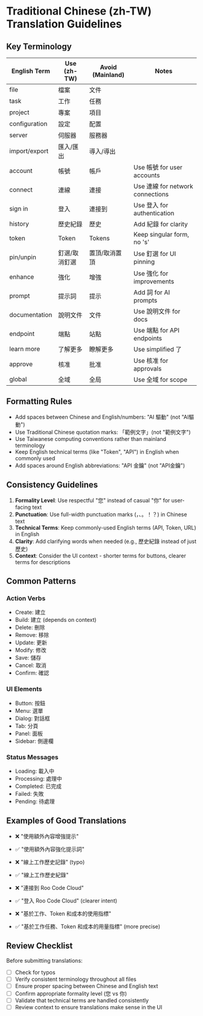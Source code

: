 # Traditional Chinese (zh-TW) Translation Guidelines

## Key Terminology

| English Term  | Use (zh-TW)   | Avoid (Mainland) | Notes                            |
| ------------- | ------------- | ---------------- | -------------------------------- |
| file          | 檔案          | 文件             |                                  |
| task          | 工作          | 任務             |                                  |
| project       | 專案          | 項目             |                                  |
| configuration | 設定          | 配置             |                                  |
| server        | 伺服器        | 服務器           |                                  |
| import/export | 匯入/匯出     | 導入/導出        |                                  |
| account       | 帳號          | 帳戶             | Use 帳號 for user accounts       |
| connect       | 連線          | 連接             | Use 連線 for network connections |
| sign in       | 登入          | 連接到           | Use 登入 for authentication      |
| history       | 歷史紀錄      | 歷史             | Add 紀錄 for clarity             |
| token         | Token         | Tokens           | Keep singular form, no 's'       |
| pin/unpin     | 釘選/取消釘選 | 置頂/取消置頂    | Use 釘選 for UI pinning          |
| enhance       | 強化          | 增強             | Use 強化 for improvements        |
| prompt        | 提示詞        | 提示             | Add 詞 for AI prompts            |
| documentation | 說明文件      | 文件             | Use 說明文件 for docs            |
| endpoint      | 端點          | 站點             | Use 端點 for API endpoints       |
| learn more    | 了解更多      | 瞭解更多         | Use simplified 了                |
| approve       | 核准          | 批准             | Use 核准 for approvals           |
| global        | 全域          | 全局             | Use 全域 for scope               |

## Formatting Rules

- Add spaces between Chinese and English/numbers: "AI 驅動" (not "AI驅動")
- Use Traditional Chinese quotation marks: 「範例文字」(not "範例文字")
- Use Taiwanese computing conventions rather than mainland terminology
- Keep English technical terms (like "Token", "API") in English when commonly used
- Add spaces around English abbreviations: "API 金鑰" (not "API金鑰")

## Consistency Guidelines

1. **Formality Level**: Use respectful "您" instead of casual "你" for user-facing text
2. **Punctuation**: Use full-width punctuation marks (，、。！？) in Chinese text
3. **Technical Terms**: Keep commonly-used English terms (API, Token, URL) in English
4. **Clarity**: Add clarifying words when needed (e.g., 歷史紀錄 instead of just 歷史)
5. **Context**: Consider the UI context - shorter terms for buttons, clearer terms for descriptions

## Common Patterns

### Action Verbs

- Create: 建立
- Build: 建立 (depends on context)
- Delete: 刪除
- Remove: 移除
- Update: 更新
- Modify: 修改
- Save: 儲存
- Cancel: 取消
- Confirm: 確認

### UI Elements

- Button: 按鈕
- Menu: 選單
- Dialog: 對話框
- Tab: 分頁
- Panel: 面板
- Sidebar: 側邊欄

### Status Messages

- Loading: 載入中
- Processing: 處理中
- Completed: 已完成
- Failed: 失敗
- Pending: 待處理

## Examples of Good Translations

- ❌ "使用額外內容增強提示"
- ✅ "使用額外內容強化提示詞"

- ❌ "線上工作歷史記錄" (typo)
- ✅ "線上工作歷史紀錄"

- ❌ "連接到 Roo Code Cloud"
- ✅ "登入 Roo Code Cloud" (clearer intent)

- ❌ "基於工作、Token 和成本的使用指標"
- ✅ "基於工作任務、Token 和成本的用量指標" (more precise)

## Review Checklist

Before submitting translations:

- [ ] Check for typos
- [ ] Verify consistent terminology throughout all files
- [ ] Ensure proper spacing between Chinese and English text
- [ ] Confirm appropriate formality level (您 vs 你)
- [ ] Validate that technical terms are handled consistently
- [ ] Review context to ensure translations make sense in the UI

